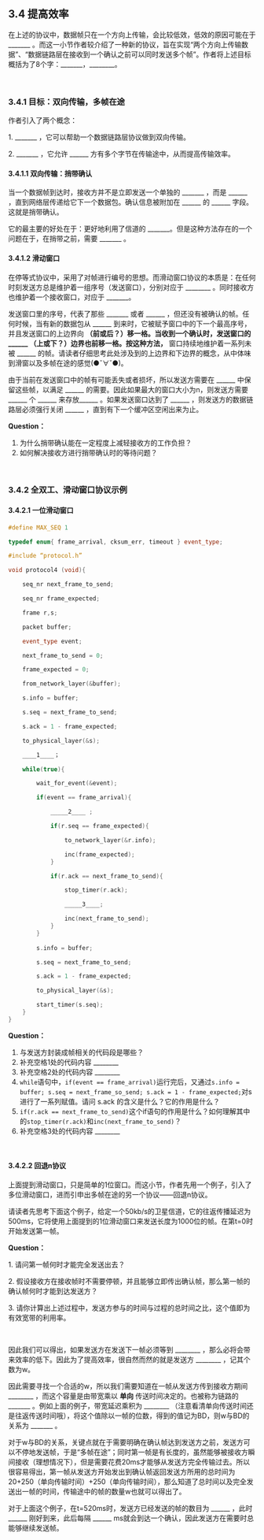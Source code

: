 ## 3.4 提高效率


在上述的协议中，数据帧只在一个方向上传输，会比较低效，低效的原因可能在于 _______ 。而这一小节作者较介绍了一种新的协议，旨在实现“两个方向上传输数据”、“数据链路层在接收到一个确认之前可以同时发送多个帧”。作者将上述目标概括为了8个字：_______，________。

 

### 3.4.1 目标：双向传输，多帧在途

作者引入了两个概念：

1. _______ ，它可以帮助一个数据链路层协议做到双向传输。

2. _______ ，它允许 ______ 方有多个字节在传输途中，从而提高传输效率。

#### 3.4.1.1 双向传输：捎带确认

当一个数据帧到达时，接收方并不是立即发送一个单独的 _______ ，而是 ______ ，直到网络层传递给它下一个数据包。确认信息被附加在 ______ 的 ______ 字段。这就是捎带确认。

它的最主要的好处在于：更好地利用了信道的 _______。但是这种方法存在的一个问题在于，在捎带之前，需要 _______ 。



#### 3.4.1.2 滑动窗口

在停等式协议中，采用了对帧进行编号的思想。而滑动窗口协议的本质是：在任何时刻发送方总是维护着一组序号（发送窗口），分别对应于 ________ 。同时接收方也维护着一个接收窗口，对应于 _______。

发送窗口里的序号，代表了那些 _______ 或者 ______ ，但还没有被确认的帧。任何时候，当有新的数据包从 ______ 到来时，它被赋予窗口中的下一个最高序号，并且发送窗口的上边界向 ______（前或后？）移一格。当收到一个确认时，发送窗口的 ______ （上或下？）边界也前移一格。按这种方法，______ 窗口持续地维护着一系列未被 ______ 的帧。请读者仔细思考此处涉及到的上边界和下边界的概念，从中体味到滑窗以及多帧在途的感觉(●ˇ∀ˇ●)。

由于当前在发送窗口中的帧有可能丢失或者损坏，所以发送方需要在 ______ 中保留这些帧，以满足 ______ 的需要。因此如果最大的窗口大小为n，则发送方需要 ______ 个 ______ 来存放______ 。如果发送窗口达到了 ______ ，则发送方的数据链路层必须强行关闭 ______ ，直到有下一个缓冲区空闲出来为止。



**Question：**
1. 为什么捎带确认能在一定程度上减轻接收方的工作负担？
2. 如何解决接收方进行捎带确认时的等待问题？

 

### 3.4.2 全双工、滑动窗口协议示例

#### 3.4.2.1 一位滑动窗口


```C++ 
#define MAX_SEQ 1

typedef enum{ frame_arrival, cksum_err, timeout } event_type;

#include “protocol.h”

void protocol4 (void){

    seq_nr next_frame_to_send;

    seq_nr frame_expected;

    frame r,s;

    packet buffer;

    event_type event;

    next_frame_to_send = 0;

    frame_expected = 0;

    from_network_layer(&buffer);

    s.info = buffer;

    s.seq = next_frame_to_send;

    s.ack = 1 - frame_expected; 

    to_physical_layer(&s);

    ____1____；

    while(true){

        wait_for_event(&event);

        if(event == frame_arrival){

            _____2____ ;

            if(r.seq == frame_expected){

                to_network_layer(&r.info);

                inc(frame_expected);
            }

            if(r.ack == next_frame_to_send){

                stop_timer(r.ack);

                _____3____;

                inc(next_frame_to_send);
            }
        }
        
        s.info = buffer;

        s.seq = next_frame_to_send;

        s.ack = 1 - frame_expected;

        to_physical_layer(&s);

        start_timer(s.seq);
    }
}

```

**Question：**

1. 与发送方封装成帧相关的代码段是哪些？
2. 补充空格1处的代码内容 ________
3. 补充空格2处的代码内容 ________
4. `while`语句中，`if(event == frame_arrival)`运行完后，又通过`s.info = buffer; s.seq = next_frame_so_send; s.ack = 1 - frame_expected;`对s进行了一系列赋值。请问 s.ack 的含义是什么？它的作用是什么？
5. `if(r.ack == next_frame_to_send)`这个if语句的作用是什么？如何理解其中的`stop_timer(r.ack)`和`inc(next_frame_to_send)`？
6. 补充空格3处的代码内容 ________


 

#### 3.4.2.2 回退n协议

上面提到滑动窗口，只是简单的1位窗口。而这小节，作者先用一个例子，引入了多位滑动窗口，进而引申出多帧在途的另一个协议——回退n协议。

请读者先思考下面这个例子，给定一个50kb/s的卫星信道，它的往返传播延迟为500ms，它将使用上面提到的1位滑动窗口来发送长度为1000位的帧。在第t=0时开始发送第一帧。

**Question：**

1. 请问第一帧何时才能完全发送出去？

2. 假设接收方在接收帧时不需要停顿，并且能够立即传出确认帧，那么第一帧的确认帧何时才能到达发送方？

3. 请你计算出上述过程中，发送方参与的时间与过程的总时间之比，这个值即为有效宽带的利用率。

 

因此我们可以得出，如果发送方在发送下一帧必须等到 ________ ，那么必将会带来效率的低下。因此为了提高效率，很自然而然的就是发送方 ________ ，记其个数为w。

因此需要寻找一个合适的w，所以我们需要知道在一帧从发送方传到接收方期间 ________ ，而这个容量是由带宽乘以 **单向** 传送时间决定的。也被称为链路的 _______ 。例如上面的例子，带宽延迟乘积为 ________ （注意看清单向传送时间还是往返传送时间哦），将这个值除以一帧的位数，得到的值记为BD，则w与BD的关系为 _______ 。

对于w与BD的关系，关键点就在于需要明确在确认帧达到发送方之前，发送方可以不停地发送帧，于是“多帧在途”；同时第一帧是有长度的，虽然能够被接收方瞬间接收（理想情况下），但是需要花费20ms才能够从发送方完全传输过去。所以很容易得出，第一帧从发送方开始发出到确认帧返回发送方所用的总时间为20+250（单向传输时间）+250（单向传输时间），那么知道了总时间以及完全发送出一帧的时间，传输途中的帧的数量w也就可以得出了。

对于上面这个例子，在t=520ms时，发送方已经发送的帧的数目为 ______ ，此时 ______ 刚好到来，此后每隔 ______ ms就会到达一个确认，因此发送方在需要时总能够继续发送帧。
